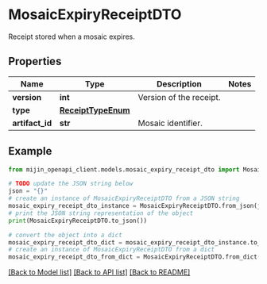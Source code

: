 # MosaicExpiryReceiptDTO

Receipt stored when a mosaic expires.

## Properties

Name | Type | Description | Notes
------------ | ------------- | ------------- | -------------
**version** | **int** | Version of the receipt. | 
**type** | [**ReceiptTypeEnum**](ReceiptTypeEnum.md) |  | 
**artifact_id** | **str** | Mosaic identifier. | 

## Example

```python
from mijin_openapi_client.models.mosaic_expiry_receipt_dto import MosaicExpiryReceiptDTO

# TODO update the JSON string below
json = "{}"
# create an instance of MosaicExpiryReceiptDTO from a JSON string
mosaic_expiry_receipt_dto_instance = MosaicExpiryReceiptDTO.from_json(json)
# print the JSON string representation of the object
print(MosaicExpiryReceiptDTO.to_json())

# convert the object into a dict
mosaic_expiry_receipt_dto_dict = mosaic_expiry_receipt_dto_instance.to_dict()
# create an instance of MosaicExpiryReceiptDTO from a dict
mosaic_expiry_receipt_dto_from_dict = MosaicExpiryReceiptDTO.from_dict(mosaic_expiry_receipt_dto_dict)
```
[[Back to Model list]](../README.md#documentation-for-models) [[Back to API list]](../README.md#documentation-for-api-endpoints) [[Back to README]](../README.md)


